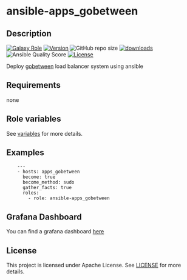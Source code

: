 # ansible-apps_gobetween

## Description

[![Galaxy Role](https://img.shields.io/badge/galaxy-apps_gobetween-purple?style=flat)](https://galaxy.ansible.com/lotusnoir/apps_gobetween)
[![Version](https://img.shields.io/github/release/lotusnoir/ansible-apps_gobetween.svg)](https://github.com/lotusnoir/ansible-apps_gobetween/releases/latest)
![GitHub repo size](https://img.shields.io/github/repo-size/lotusnoir/ansible-apps_gobetween?color=orange&style=flat)
[![downloads](https://img.shields.io/ansible/role/d/56090)](https://galaxy.ansible.com/lotusnoir/apps_gobetween)
![Ansible Quality Score](https://img.shields.io/ansible/quality/56090)
[![License](https://img.shields.io/badge/license-Apache--2.0-brightgreen?style=flat)](https://opensource.org/licenses/Apache-2.0)

Deploy [gobetween](https://github.com/yyyar/gobetween/releases) load balancer system using ansible

## Requirements

none

## Role variables

See [variables](/defaults/main.yml) for more details.

## Examples

        ---
        - hosts: apps_gobetween
          become: true
          become_method: sudo
          gather_facts: true
          roles:
            - role: ansible-apps_gobetween

## Grafana Dashboard

You can find a grafana dashboard [here](https://grafana.com/grafana/dashboards/13571)

## License

This project is licensed under Apache License. See [LICENSE](/LICENSE) for more details.

